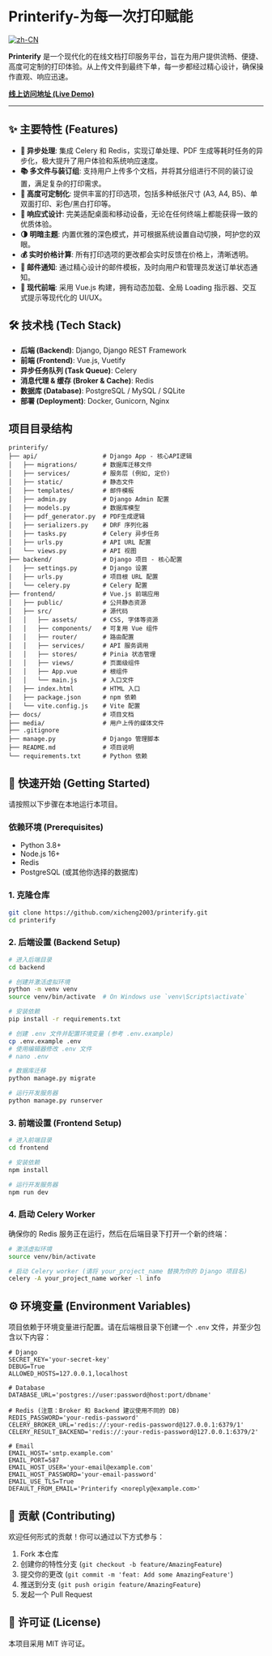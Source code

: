 # Printerify-为每一次打印赋能

[![zh-CN](https://img.shields.io/badge/language-中文-blue.svg)](README.md)

**Printerify** 是一个现代化的在线文档打印服务平台，旨在为用户提供流畅、便捷、高度可定制的打印体验。从上传文件到最终下单，每一步都经过精心设计，确保操作直观、响应迅速。

[**线上访问地址 (Live Demo)**](https://print.morlight.top)

---

## ✨ 主要特性 (Features)

-   **🚀 异步处理**: 集成 Celery 和 Redis，实现订单处理、PDF 生成等耗时任务的异步化，极大提升了用户体验和系统响应速度。
-   **📚 多文件与装订组**: 支持用户上传多个文档，并将其分组进行不同的装订设置，满足复杂的打印需求。
-   **🎨 高度可定制化**: 提供丰富的打印选项，包括多种纸张尺寸 (A3, A4, B5)、单双面打印、彩色/黑白打印等。
-   **📱 响应式设计**: 完美适配桌面和移动设备，无论在任何终端上都能获得一致的优质体验。
-   **🌗 明暗主题**: 内置优雅的深色模式，并可根据系统设置自动切换，呵护您的双眼。
-   **💰 实时价格计算**: 所有打印选项的更改都会实时反馈在价格上，清晰透明。
-   **🔔 邮件通知**: 通过精心设计的邮件模板，及时向用户和管理员发送订单状态通知。
-   **🧩 现代前端**: 采用 Vue.js 构建，拥有动态加载、全局 Loading 指示器、交互式提示等现代化的 UI/UX。

## 🛠️ 技术栈 (Tech Stack)

-   **后端 (Backend)**: Django, Django REST Framework
-   **前端 (Frontend)**: Vue.js, Vuetify
-   **异步任务队列 (Task Queue)**: Celery
-   **消息代理 & 缓存 (Broker & Cache)**: Redis
-   **数据库 (Database)**: PostgreSQL / MySQL / SQLite
-   **部署 (Deployment)**: Docker, Gunicorn, Nginx

## 项目目录结构

```
printerify/
├── api/                  # Django App - 核心API逻辑
│   ├── migrations/       # 数据库迁移文件
│   ├── services/         # 服务层 (例如, 定价)
│   ├── static/           # 静态文件
│   ├── templates/        # 邮件模板
│   ├── admin.py          # Django Admin 配置
│   ├── models.py         # 数据库模型
│   ├── pdf_generator.py  # PDF生成逻辑
│   ├── serializers.py    # DRF 序列化器
│   ├── tasks.py          # Celery 异步任务
│   ├── urls.py           # API URL 配置
│   └── views.py          # API 视图
├── backend/              # Django 项目 - 核心配置
│   ├── settings.py       # Django 设置
│   ├── urls.py           # 项目根 URL 配置
│   └── celery.py         # Celery 配置
├── frontend/             # Vue.js 前端应用
│   ├── public/           # 公共静态资源
│   ├── src/              # 源代码
│   │   ├── assets/       # CSS, 字体等资源
│   │   ├── components/   # 可复用 Vue 组件
│   │   ├── router/       # 路由配置
│   │   ├── services/     # API 服务调用
│   │   ├── stores/       # Pinia 状态管理
│   │   ├── views/        # 页面级组件
│   │   ├── App.vue       # 根组件
│   │   └── main.js       # 入口文件
│   ├── index.html        # HTML 入口
│   ├── package.json      # npm 依赖
│   └── vite.config.js    # Vite 配置
├── docs/                 # 项目文档
├── media/                # 用户上传的媒体文件
├── .gitignore
├── manage.py             # Django 管理脚本
├── README.md             # 项目说明
└── requirements.txt      # Python 依赖
```

## 🚀 快速开始 (Getting Started)

请按照以下步骤在本地运行本项目。

### 依赖环境 (Prerequisites)

-   Python 3.8+
-   Node.js 16+
-   Redis
-   PostgreSQL (或其他你选择的数据库)

### 1. 克隆仓库

```bash
git clone https://github.com/xicheng2003/printerify.git
cd printerify
```

### 2. 后端设置 (Backend Setup)

```bash
# 进入后端目录
cd backend

# 创建并激活虚拟环境
python -m venv venv
source venv/bin/activate  # On Windows use `venv\Scripts\activate`

# 安装依赖
pip install -r requirements.txt

# 创建 .env 文件并配置环境变量 (参考 .env.example)
cp .env.example .env
# 使用编辑器修改 .env 文件
# nano .env

# 数据库迁移
python manage.py migrate

# 运行开发服务器
python manage.py runserver
```

### 3. 前端设置 (Frontend Setup)

```bash
# 进入前端目录
cd frontend

# 安装依赖
npm install

# 运行开发服务器
npm run dev
```

### 4. 启动 Celery Worker

确保你的 Redis 服务正在运行，然后在后端目录下打开一个新的终端：

```bash
# 激活虚拟环境
source venv/bin/activate

# 启动 Celery worker (请将 your_project_name 替换为你的 Django 项目名)
celery -A your_project_name worker -l info
```

## ⚙️ 环境变量 (Environment Variables)

项目依赖于环境变量进行配置。请在后端根目录下创建一个 `.env` 文件，并至少包含以下内容：

```env
# Django
SECRET_KEY='your-secret-key'
DEBUG=True
ALLOWED_HOSTS=127.0.0.1,localhost

# Database
DATABASE_URL='postgres://user:password@host:port/dbname'

# Redis (注意：Broker 和 Backend 建议使用不同的 DB)
REDIS_PASSWORD='your-redis-password'
CELERY_BROKER_URL='redis://:your-redis-password@127.0.0.1:6379/1'
CELERY_RESULT_BACKEND='redis://:your-redis-password@127.0.0.1:6379/2'

# Email
EMAIL_HOST='smtp.example.com'
EMAIL_PORT=587
EMAIL_HOST_USER='your-email@example.com'
EMAIL_HOST_PASSWORD='your-email-password'
EMAIL_USE_TLS=True
DEFAULT_FROM_EMAIL='Printerify <noreply@example.com>'
```

## 🤝 贡献 (Contributing)

欢迎任何形式的贡献！你可以通过以下方式参与：

1.  Fork 本仓库
2.  创建你的特性分支 (`git checkout -b feature/AmazingFeature`)
3.  提交你的更改 (`git commit -m 'feat: Add some AmazingFeature'`)
4.  推送到分支 (`git push origin feature/AmazingFeature`)
5.  发起一个 Pull Request

## 📄 许可证 (License)

本项目采用 MIT 许可证。